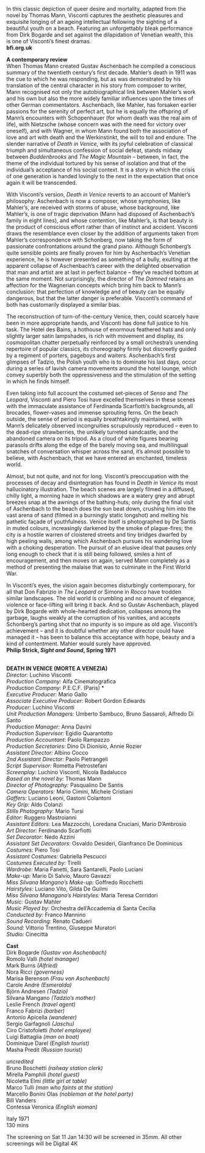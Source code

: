 
In this classic depiction of queer desire and mortality, adapted from the novel by Thomas Mann, Visconti captures the aesthetic pleasures and exquisite longing of an ageing intellectual following the sighting of a beautiful youth on a beach. Featuring an unforgettably bleak performance from Dirk Bogarde and set against the dilapidation of Venetian wealth, this is one of Visconti’s finest dramas.  
**bfi.org.uk**

**A contemporary review**  
When Thomas Mann created Gustav Aschenbach he compiled a conscious summary of the twentieth century’s first decade. Mahler’s death in 1911 was the cue to which he was responding, but as was demonstrated by his translation of the central character in his story from composer to writer, Mann recognised not only the autobiographical link between Mahler’s work and his own but also the more widely familiar influences upon the times of other German commentators. Aschenbach, like Mahler, has forsaken earlier passions for the serenity of perfect art, but he is equally the offspring of Mann’s encounters with Schopenhauer (for whom death was the real aim of life), with Nietzsche (whose concern was with the need for victory over oneself), and with Wagner, in whom Mann found both the association of love and art with death and the Werkinstinkt, the will to toil and endure. The slender narrative of _Death in Venice_, with its joyful celebration of classical triumph and simultaneous confession of social defeat, stands midway between _Buddenbrooks_ and  _The Magic Mountain_ – between, in fact, the theme of the individual tortured by his sense of isolation and that of the individual’s acceptance of his social context. It is a story in which the crisis of one generation is handed lovingly to the next in the expectation that once again it will be transcended.

With Visconti’s version, _Death in Venice_ reverts to an account of Mahler’s philosophy: Aschenbach is now a composer, whose symphonies, like Mahler’s, are received with storms of abuse, whose background, like Mahler’s, is one of tragic deprivation (Mann had disposed of Aschenbach’s family in eight lines), and whose contention, like Mahler’s, is that beauty is the product of conscious effort rather than of instinct and accident. Visconti draws the resemblance even closer by the addition of arguments taken from Mahler’s correspondence with Schonberg, now taking the form of passionate confrontations around the grand piano. Although Schonberg’s quite sensible points are finally proven for him by Aschenbach’s Venetian experience, he is however presented as something of a bully, exulting at the apparent collapse of Aschenbach’s career with the delighted observation that man and artist are at last in perfect balance ­– they’ve reached bottom at the same moment. Not surprisingly, the director of _The Damned_ retains an affection for the Wagnerian concepts which bring him back to Mann’s conclusion: that perfection of knowledge and of beauty can be equally dangerous, but that the latter danger is preferable. Visconti’s command of both has customarily displayed a similar bias.

The reconstruction of turn-of-the-century Venice, then, could scarcely have been in more appropriate hands, and Visconti has done full justice to his task. The Hotel des Bains, a hothouse of enormous feathered hats and only slightly larger satin lampshades, is rich with movement and display, its cosmopolitan chatter perpetually reinforced by a small orchestra’s unending repertoire of popular classics, its choreography firmly but discreetly guided by a regiment of porters, pageboys and waiters. Aschenbach’s first glimpses of Tadzio, the Polish youth who is to dominate his last days, occur during a series of lavish camera movements around the hotel lounge, which convey superbly both the oppressiveness and the stimulation of the setting in which he finds himself.

Even taking into full account the costumed set-pieces of _Senso_ and  _The Leopard_, Visconti and Piero Tosi have excelled themselves in these scenes with the immaculate assistance of Ferdinanda Scarfiotti’s backgrounds, all brocades, flower-vases and immense sprouting ferns. On the beach outside, the sense of period is equally breathtakingly maintained, with Mann’s delicately observed incongruities scrupulously reproduced – even to the dead-ripe strawberries, the unlikely turreted sandcastle, and the abandoned camera on its tripod. As a cloud of white figures bearing parasols drifts along the edge of the barely moving sea, and multilingual snatches of conversation whisper across the sand, it’s almost possible to believe, with Aschenbach, that we have entered an enchanted, timeless world.

Almost, but not quite, and not for long. Visconti’s preoccupation with the processes of decay and disintegration has found in _Death in Venice_ its most hallucinatory illustration. The beach scenes are largely filmed in a diffused, chilly light, a morning haze in which shadows are a watery grey and abrupt breezes snap at the awnings of the bathing-huts; only during the final visit of Aschenbach to the beach does the sun beat down, crushing him into the vast arena of sand (filmed in a burningly static longshot) and melting his pathetic façade of youthfulness. Venice itself is photographed by De Santis in muted colours, increasingly darkened by the smoke of plague-fires; the city is a hostile warren of cloistered streets and tiny bridges dwarfed by high peeling walls, among which Aschenbach pursues his wandering love with a choking desperation. The pursuit of an elusive ideal that pauses only long enough to check that it is still being followed, smiles a hint of encouragement, and then moves on again, served Mann completely as a method of presenting the malaise that was to culminate in the First World War.

In Visconti’s eyes, the vision again becomes disturbingly contemporary, for all that Don Fabrizio in _The Leopard_ or Simone in _Rocco_ have trodden similar landscapes. The old world is crumbling and no amount of elegance, violence or face-lifting will bring it back. And so Gustav Aschenbach, played by Dirk Bogarde with whole-hearted dedication, collapses among the garbage, laughs weakly at the corruption of his vanities, and accepts Schonberg’s parting shot that no impurity is so impure as old age. Visconti’s achievement – and it is doubtful whether any other director could have managed it – has been to balance this acceptance with hope, beauty and a kind of contentment. Mahler would surely have approved.  
**Philip Strick, _Sight and Sound_, Spring 1971**
<br><br>

**DEATH IN VENICE (MORTE A VENEZIA)**<br>
_Director:_ Luchino Visconti<br>
_Production Company:_ Alfa Cinematografica<br>
_Production Company:_ P.E.C.F. (Paris) *<br>
_Executive Producer:_ Mario Gallo<br>
_Associate Executive Producer:_ Robert Gordon Edwards<br>
_Producer:_ Luchino Visconti<br>
_Unit Production Managers:_ Umberto Sambuco, Bruno Sassaroli, Alfredo Di Santo<br>
_Production Manager:_ Anna Davini<br>
_Production Supervisor:_ Egidio Quarantotto<br>
_Production Accountant:_ Paolo Rampazzo<br>
_Production Secretaries:_ Dino Di Dionisio, Annie Rozier<br>
_Assistant Director:_ Albino Cocco<br>
_2nd Assistant Director:_ Paolo Pietrangeli<br>
_Script Supervisor:_ Rometta Pietrostefani<br>
_Screenplay:_ Luchino Visconti, Nicola Badalucco<br>
_Based on the novel by:_ Thomas Mann<br>
_Director of Photography:_ Pasqualino De Santis<br>
_Camera Operators:_ Mario Cimini, Michele Cristiani<br>
_Gaffers:_ Luciano Leoni, Gastoni Colantoni<br>
_Key Grip:_ Aldo Colanzi<br>
_Stills Photography:_ Mario Tursi<br>
_Editor:_ Ruggero Mastroianni<br>
_Assistant Editors:_ Lea Mazzocchi, Loredana Cruciani, Mario D’Ambrosio<br>
_Art Director:_ Ferdinando Scarfiotti<br>
_Set Decorator:_ Nedo Azzini<br>
_Assistant Set Decorators:_ Osvaldo Desideri, Gianfranco De Dominicus<br>
_Costumes:_ Piero Tosi<br>
_Assistant Costumes:_ Gabriella Pescucci<br>
_Costumes Executed by:_ Tirelli<br>
_Wardrobe:_ Maria Fanetti, Sara Santarelli, Paolo Luciani<br>
_Make-up:_ Mario Di Salvio, Mauro Gavazzi<br>
_Miss Silvana Mangano’s Make-up:_ Goffredo Rocchetti<br>
_Hairstyles:_ Luciano Vito, Gilda De Guilmi<br>
_Miss Silvana Managano’s Hairstyles:_ Maria Teresa Corridori<br>
_Music:_ Gustav Mahler<br>
_Music Played by:_ Orchestra dell’Accademia di Santa Cecilia<br>
_Conducted by:_ Franco Mannino<br>
_Sound Recording:_ Renato Cadueri<br>
_Sound:_ Vittorio Trentino, Giuseppe Muratori<br>
_Studio:_ Cinecittà<br>

**Cast**<br>
Dirk Bogarde _(Gustav von Aschenbach)_<br>
Romolo Valli _(hotel manager)_<br>
Mark Burns _(Alfried)_<br>
Nora Ricci _(governess)_<br>
Marisa Berenson _(Frau von Aschenbach)_<br>
Carole André _(Esmeralda)_<br>
Björn Andresen _(Tadzio)_<br>
Silvana Mangano _(Tadzio’s mother)_<br>
Leslie French _(travel agent)_<br>
Franco Fabrizi _(barber)_<br>
Antonio Apicella _(wanderer)_<br>
Sergio Garfagnoli _(Jaschu)_<br>
Ciro Cristofoletti _(hotel employee)_<br>
Luigi Battaglia _(man on boat)_  
Dominique Darel _(English tourist)_<br>
Masha Predit _(Russian tourist)_

_uncredited_<br>
Bruno Boschetti _(railway station clerk)_<br>
Mirella Pamphili _(hotel guest)_<br>
Nicoletta Elmi _(little girl at table)_<br>
Marco Tulli _(man who faints at the station)_<br>
Marcello Bonini Olas _(nobleman at the hotel party)_<br>
Bill Vanders<br>
Contessa Veronica _(English woman)_

Italy 1971<br>
130 mins

The screening on Sat 11 Jan 14:30 will be screened in 35mm. All other screenings will be Digital 4K<br>
<br><br>
<!--stackedit_data:
eyJoaXN0b3J5IjpbMTkwMDk3NDA5XX0=
-->